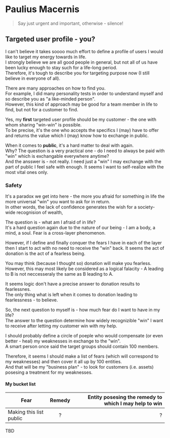 # Paulius Macernis

> Say just urgent and important, otherwise - silence!


## Targeted user profile - you?

I can't believe it takes soooo much effort to define a profile of users I would like to target my energy towards in life.  
I strongly believe we are all good people in general, but not all of us have been lucky enough to stay such for a life-long period.  
Therefore, it's tough to describe you for targeting purpose now (I still believe in everyone of all).  

There are many approaches on how to find you.  
For example, I did many personality tests in order to understand myself and so describe you as "a like-minded person".  
However, this kind of approach may be good for a team member in life to find, but not for a customer to find. 

Yes, my **first** targeted user profile should be my customer - the one with whom sharing "win-win" is possible.  
To be precise, it's the one who accepts the specifics I (may) have to offer and returns the value which I (may) know how to exchange in public.  

When it comes to **public**, it's a hard matter to deal with again.  
Why? The question is a very practical one - do I need to always be paid with "win" which is exchangable everywhere anytime?  
And the ansswer is - not really. I need just a "win" I may exchange with the part of public I feel safe with enough. It seems I want to self-realize with the most vital ones only.   

### Safety  

It's a paradox we get into here - the more you afraid for something in life the more universal "win" you want to ask for in return.  
In other words, the lack of confidence generates the wish for a society-wide recognision of wealth,  

The question is - what am I afraid of in life?  
It's a hard question again due to the nature of our being - I am a body, a mind, a soul. Fear is a cross-layer phenomenon.  

However, if I define and finally conquer the fears I have in each of the layer then I start to act with no need to receive the "win" back.
It seems the act of donation is the act of a fearless being.  

You may think (because I thought so) donation will make you fearless.  
However, this may most likely be considered as a logical falacity - A leading to B is not neccesseraly the same as B leading to A.  

It seems logic don't have a precise answer to donation results to fearlessnes.  
The only thing what is left when it comes to donation leading to fearlessness - to believe.  

So, the next question to myself is - how much fear do I want to have in my life?  
The answer to the question determine how widely recognizible "win" I want to receive after letting my customer win with my help.  

I should probably define a circle of poeple who would compensate (or even better - heal) my weaknesses in exchange to the "win".  
A smart person once said the target groups should contain 100 members.  

Therefore, it seems I should make a list of fears (which will correspond to my weaknesses) and then cover it all up by 100 entities.  
And that will be my "business plan" - to look for customers (i.e. assets) posesing a treatment for my weaknesses.  

#### My bucket list

| Fear                    | Remedy        | Entity posesing the remedy to which I may help to win  |
| ----------------------- |:-------------:| ------------------------------------------------------:|
| Making this list public | ?             | ?                                                      |

TBD
